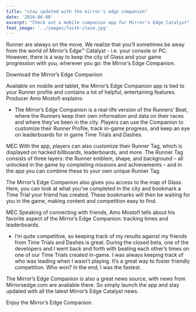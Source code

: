 ```yaml
---
title: "stay updated with the mirror's edge companion"
date: '2016-06-08'
excerpt: "Check out a mobile companion app for Mirror's Edge Catalyst"
feat_image: '../images/faith-close.jpg'
---
```


Runner are always on the move. We realize that you’ll sometimes be away from the world of Mirror’s Edge™ Catalyst - i.e. your console or PC. However, there is a way to keep the city of Glass and your game progression with you, wherever you go: the Mirror’s Edge Companion.

Download the Mirror’s Edge Companion

Available on mobile and tablet, the Mirror’s Edge Companion app is tied to your Runner profile and contains a lot of helpful, entertaining features. Producer Amo Mostofi explains:

- The Mirror’s Edge Companion is a real-life version of the Runners’ Beat, where the Runners keep their own information and data on their races and where they’ve been in the city. Players can use the Companion to customize their Runner Profile, track in-game progress, and keep an eye on leaderboards for in game Time Trials and Dashes.

MEC
With the app, players can also customize their Runner Tag, which is displayed on hacked billboards, leaderboards, and more. The Runner Tag consists of three layers: the Runner emblem, shape, and background – all unlocked in the game by completing missions and achievements – and in the app you can combine these to your own unique Runner Tag.

The Mirror’s Edge Companion also gives you access to the map of Glass. Here, you can look at what you’ve completed in the city and bookmark a Time Trial your friend has created. These bookmarks will then be waiting for you in the game, making content and competition easy to find.

MEC
Speaking of connecting with friends, Amo Mostofi tells about his favorite aspect of the Mirror’s Edge Companion: tracking times and leaderboards.

- I’m quite competitive, so keeping track of my results against my friends from Time Trials and Dashes is great. During the closed beta, one of the developers and I went back and forth with beating each other’s times on one of our Time Trials created in-game. I was always keeping track of who was leading when I wasn’t playing. It’s a great way to foster friendly competition. Who won? In the end, I was the fastest.

The Mirror’s Edge Companion is also a great news source, with news from Mirrorsedge.com are available there. So simply launch the app and stay updated with all the latest Mirror’s Edge Catalyst news.

Enjoy the Mirror’s Edge Companion.
